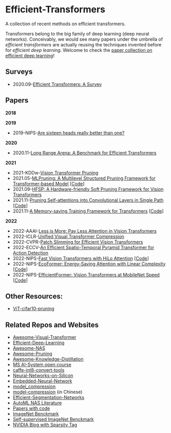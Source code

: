 # Efficient-Transformers
A collection of recent methods on efficient transformers.

Transformers belong to the big family of deep learning (deep neural networks). Conceivably, we would see many papers under the umbrella of *efficient transformers* are actually reusing the techniques invented before for *efficient deep learning*. Welcome to check the [paper collection on efficient deep learning](https://github.com/MingSun-Tse/Efficient-Deep-Learning)!


## Surveys
- 2020.09-[Efficient Transformers: A Survey](https://arxiv.org/abs/2009.06732)

## Papers

**2018**



**2019**
- 2019-NIPS-[Are sixteen heads really better than one?](https://arxiv.org/abs/1905.10650)


**2020**
- 2020.11-[Long Range Arena: A Benchmark for Efficient Transformers](https://arxiv.org/abs/2011.04006)


**2021**
- 2021-KDDw-[Vision Transformer Pruning](https://arxiv.org/abs/2104.08500)
- 2021.05-[MLPruning: A Multilevel Structured Pruning Framework for Transformer-based Model](https://arxiv.org/abs/2105.14636) [[Code](https://github.com/yaozhewei/MLPruning)]
- 2021.09-[HFSP: A Hardware-friendly Soft Pruning Framework for Vision Transformers](https://openreview.net/forum?id=dhLChxJwgMR)
- 2021.11-[Pruning Self-attentions into Convolutional Layers in Single Path](https://arxiv.org/abs/2111.11802) [[Code](https://github.com/ziplab/SPViT)]
- 2021.11-[A Memory-saving Training Framework for Transformers](https://arxiv.org/abs/2111.11124) [[Code](https://github.com/ziplab/Mesa)]


**2022**
- 2022-AAAI-[Less is More: Pay Less Attention in Vision Transformers](https://arxiv.org/abs/2105.14217)
- 2022-ICLR-[Unified Visual Transformer Compression](https://openreview.net/forum?id=9jsZiUgkCZP)
- 2022-CVPR-[Patch Slimming for Efficient Vision Transformers](https://arxiv.org/abs/2106.02852)
- 2022-ECCV-[An Efficient Spatio-Temporal Pyramid Transformer for Action Detection](https://arxiv.org/abs/2207.10448)
- 2022-NIPS-[Fast Vision Transformers with HiLo Attention](https://arxiv.org/abs/2205.13213) [[Code](https://github.com/ziplab/LITv2)]
- 2022-NIPS-[EcoFormer: Energy-Saving Attention with Linear Complexity](https://arxiv.org/abs/2209.09004) [[Code](https://github.com/ziplab/EcoFormer)]
- 2022-NIPS-[EfficientFormer: Vision Transformers at MobileNet Speed](https://arxiv.org/abs/2206.01191) [[Code](https://github.com/snap-research/EfficientFormer)]

## Other Resources:
- [ViT-cifar10-pruning](https://github.com/Cydia2018/ViT-cifar10-pruning)


## Related Repos and Websites
- [Awesome-Visual-Transformer](https://github.com/dk-liang/Awesome-Visual-Transformer)
- [Efficient-Deep-Learning](https://github.com/MingSun-Tse/Efficient-Deep-Learning)
- [Awesome-NAS](https://github.com/D-X-Y/Awesome-NAS)
- [Awesome-Pruning](https://github.com/he-y/Awesome-Pruning)
- [Awesome-Knowledge-Distillation](https://github.com/FLHonker/Awesome-Knowledge-Distillation)
- [MS AI-System open course](https://github.com/microsoft/AI-System/tree/main/Lectures)
- [caffe-int8-convert-tools](https://github.com/BUG1989/caffe-int8-convert-tools)
- [Neural-Networks-on-Silicon](https://github.com/fengbintu/Neural-Networks-on-Silicon)
- [Embedded-Neural-Network](https://github.com/ZhishengWang/Embedded-Neural-Network)
- [model_compression](https://github.com/j-marple-dev/model_compression)
- [model-compression](https://github.com/666DZY666/model-compression) (in Chinese)
- [Efficient-Segmentation-Networks](https://github.com/xiaoyufenfei/Efficient-Segmentation-Networks)
- [AutoML NAS Literature](https://www.automl.org/automl/literature-on-neural-architecture-search/)
- [Papers with code](https://paperswithcode.com/task/network-pruning)
- [ImageNet Benckmark](https://paperswithcode.com/sota/image-classification-on-imagenet)
- [Self-supervised ImageNet Benckmark](https://paperswithcode.com/sota/self-supervised-image-classification-on)
- [NVIDIA Blog with Sparsity Tag](https://developer.nvidia.com/blog/tag/sparsity/) 
